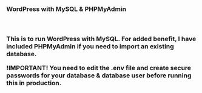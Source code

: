 <h3>WordPress with MySQL & PHPMyAdmin<h3><br>

<p>This is to run WordPress with MySQL.  For added benefit, I have included PHPMyAdmin if you need to import an existing database.

  <strong>!IMPORTANT!</strong> You need to edit the .env file and create secure passwords for your database & database user before running this in production.</p>
